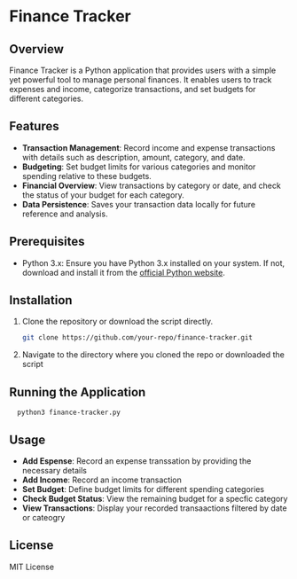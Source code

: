 # Finance Tracker

## Overview
Finance Tracker is a Python application that provides users with a simple yet powerful tool to manage personal finances. It enables users to track expenses and income, categorize transactions, and set budgets for different categories.

## Features
- **Transaction Management**: Record income and expense transactions with details such as description, amount, category, and date.
- **Budgeting**: Set budget limits for various categories and monitor spending relative to these budgets.
- **Financial Overview**: View transactions by category or date, and check the status of your budget for each category.
- **Data Persistence**: Saves your transaction data locally for future reference and analysis.

## Prerequisites
- Python 3.x: Ensure you have Python 3.x installed on your system. If not, download and install it from the [official Python website](https://www.python.org/).

## Installation
1. Clone the repository or download the script directly.
   ```sh
   git clone https://github.com/your-repo/finance-tracker.git
2. Navigate to the directory where you cloned the repo or downloaded the script

## Running the Application
```
  python3 finance-tracker.py
```
## Usage
- **Add Espense**: Record an expense transsation by providing the necessary details
- **Add Income**: Record an income transaction
- **Set Budget**: Define budget limits for different spending categories
- **Check Budget Status**: View the remaining budget for a specfic category
- **View Transactions**: Display your recorded transaactions filtered by date or cateogry

## License
MIT License
